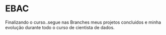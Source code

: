 # EBAC

Finalizando o curso..segue nas Branches meus projetos  concluidos e minha evolução durante todo o curso de cientista de dados.
